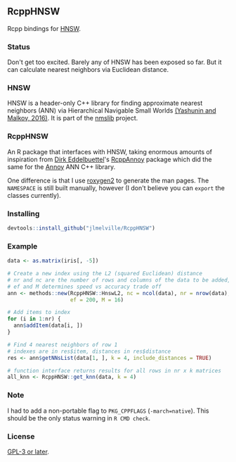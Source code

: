 ## RcppHNSW

Rcpp bindings for [HNSW](https://github.com/nmslib/hnsw).

### Status

Don't get too excited. Barely any of HNSW has been exposed so far. But it can
calculate nearest neighbors via Euclidean distance.

### HNSW

HNSW is a header-only C++ library for finding approximate nearest neighbors
(ANN) via Hierarchical Navigable Small Worlds
[(Yashunin and Malkov, 2016)](https://arxiv.org/abs/1603.09320). 
It is part of the [nmslib](https://github.com/nmslib/nmslib]) project. 

### RcppHNSW

An R package that interfaces with HNSW, taking enormous amounts of inspiration from 
[Dirk Eddelbuettel](https://github.com/eddelbuettel)'s 
[RcppAnnoy](https://github.com/eddelbuettel/rcppannoy) package which did the same for
the [Annoy](https://github.com/spotify/annoy) ANN C++ library. 

One difference is that I use
[roxygen2](https://cran.r-project.org/package=roxygen2) to generate the man
pages. The `NAMESPACE` is still built manually, however (I don't believe you can
`export` the classes currently).

### Installing

```R
devtools::install_github("jlmelville/RcppHNSW")
```

### Example

```R
data <- as.matrix(iris[, -5])

# Create a new index using the L2 (squared Euclidean) distance
# nr and nc are the number of rows and columns of the data to be added, respectively
# ef and M determines speed vs accuracy trade off
ann <- methods::new(RcppHNSW::HnswL2, nc = ncol(data), nr = nrow(data), 
                    ef = 200, M = 16)

# Add items to index
for (i in 1:nr) {
  ann$addItem(data[i, ])
}

# Find 4 nearest neighbors of row 1
# indexes are in res$item, distances in res$distance
res <- ann$getNNsList(data[1, ], k = 4, include_distances = TRUE)

# function interface returns results for all rows in nr x k matrices
all_knn <- RcppHNSW::get_knn(data, k = 4)
```

### Note

I had to add a non-portable flag to `PKG_CPPFLAGS` (`-march=native`). This should be
the only status warning in `R CMD check`.


### License

[GPL-3 or later](https://www.gnu.org/licenses/gpl-3.0.en.html).
